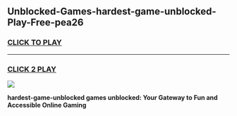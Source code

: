 
## Unblocked-Games-hardest-game-unblocked-Play-Free-pea26
<h3>
<a href="https://premium76.site?title=hardest-game-unblocked&ref=23A">CLICK TO PLAY</a></h3>
<hr>

<h3>
<a href="https://premium76.site?title=hardest-game-unblocked&ref=23A">CLICK 2 PLAY</a>
  
</h3>

<a href="https://premium76.site?title=hardest-game-unblocked&ref=23A"><img src="https://clearcache.store/games.png"></a>


**hardest-game-unblocked games unblocked: Your Gateway to Fun and Accessible Online Gaming**

